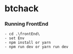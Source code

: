 # btchack

### Running FrontEnd

```
- cd .\frontEnd\
- set Env
- npm install or yarn
- npm run dev or yarn run dev
```
